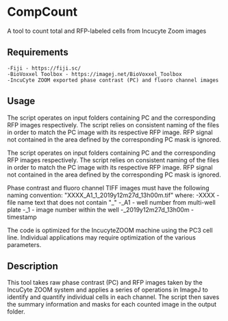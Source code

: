 # CompCount
A tool to count total and RFP-labeled cells from Incucyte Zoom images

## Requirements
 	-Fiji - https://fiji.sc/
 	-BioVoxxel Toolbox - https://imagej.net/BioVoxxel_Toolbox
 	-IncuCyte ZOOM exported phase contrast (PC) and fluoro channel images

## Usage
The script operates on input folders containing PC and the corresponding RFP
images respectively. The script relies on consistent naming of the files in order
to match the PC image with its respective RFP image. RFP signal not contained in 
the area defined by the corresponding PC mask is ignored.

The script operates on input folders containing PC and the corresponding RFP
images respectively. The script relies on consistent naming of the files in order
to match the PC image with its respective RFP image. RFP signal not contained in 
the area defined by the corresponding PC mask is ignored.

Phase contrast and fluoro channel TIFF images must have the following naming 
 convention: "XXXX_A1_1_2019y12m27d_13h00m.tif" 
	where:
 	-XXXX - file name text that does not contain "_"
	-_A1 - well number from multi-well plate
   	-_1 - image number within the well
  	-_2019y12m27d_13h00m - timestamp

The code is optimized for the IncucyteZOOM machine using the PC3 cell line.
Individual applications may require optimization of the various parameters.

## Description
This tool takes raw phase contrast (PC) and RFP images taken by the 
IncuCyte ZOOM system and applies a series of operations in ImageJ to identify 
and quantify individual cells in each channel. The script then saves the summary 
information and masks for each counted image in the output folder.

